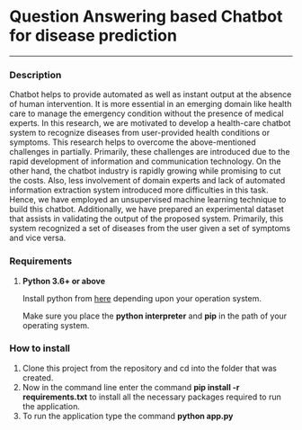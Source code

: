 <h1>Question Answering based Chatbot for disease prediction</h1>
<hr>
<h3>Description</h3>
<p>
Chatbot helps to provide automated as well as instant output at the absence of human intervention. It is more essential in an emerging domain like health care to manage the emergency condition without the presence of medical experts. In this research, we are motivated to develop a health-care chatbot system to recognize diseases from user-provided health conditions or symptoms. This research helps to overcome the above-mentioned challenges in partially. Primarily, these challenges are introduced due to the rapid development of information and communication technology. On the other hand, the chatbot industry is rapidly growing while promising to cut the costs. Also, less involvement of domain experts and lack of automated information extraction system introduced more difficulties in this task. Hence, we have employed an unsupervised machine learning technique to build this chatbot. Additionally, we have prepared an experimental dataset that assists in validating the output of the proposed system. Primarily, this system recognized a set of diseases from the user given a set of symptoms and vice versa.
</p>
<h3>
Requirements
</h3>
<ol>
<li>
<b>Python 3.6+ or above</b>
<p>Install python from <a href="https://www.python.org/downloads/">here</a> depending upon your operation system.</p>
<p>Make sure you place the <strong>python interpreter</strong> and <strong>pip</strong> in the path of your operating system.</p>
</li>
</ol>
<h3>How to install</h3>
<ol>
<li>
Clone this project from the repository and cd into the folder that was created.
</li>
<li>
Now in the command line enter the command <strong>pip install -r requirements.txt</strong> to install all the necessary packages required to run the application.
</li>
<li>
To run the application type the command <strong>python app.py</strong>
</li>
</ol>
